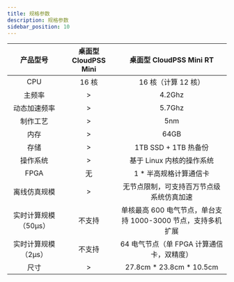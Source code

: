```yaml
---
title: 规格参数
description: 规格参数
sidebar_position: 10
---
```


|    产品型号     |   桌面型 CloudPSS Mini  |   桌面型 CloudPSS Mini RT  |
|:-----------------:|:---------------------------:|:---------------------------:|
|  CPU  |  16 核 |  16 核（计算 12 核）|
|  主频率  |>|  4.2Ghz  |
|  动态加速频率  |>|  5.7Ghz  |
|  制作工艺  |>|  5nm  |
|  内存  |>|  64GB  |
|  存储   |>|  1TB SSD + 1TB 热备份  |
|  操作系统  |>|  基于 Linux 内核的操作系统  |
|  FPGA  |无|  1 * 半高规格计算通信卡  |
|  离线仿真规模  |>|  无节点限制，可支持百万节点级系统仿真加速  |
|  实时计算规模（50μs）  |  不支持  |  单核最高 600 电气节点，单台支持 1000-3000 节点，支持多机扩展  |
|  实时计算规模（2μs）  |  不支持  |  64 电气节点（单 FPGA 计算通信卡，双精度） |
|  尺寸  |>|  27.8cm * 23.8cm * 10.5cm  |